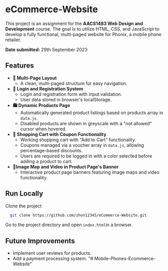# eCommerce-Website

This project is an assignment for the **AACS1483 Web Design and Development** course. The goal is to utilize HTML, CSS, and JavaScript to develop a fully functional, multi-paged website for Phonix, a mobile phone retailer.

**Date submitted:** 29th September 2023

## Features

-   **📖 Multi-Page Layout**
    -   A clean, multi-paged structure for easy navigation.
-   **🔐 Login and Registration System**
    -   Login and registration form with input validation.
    -   User data stored in browser's localStorage.
-   **🛍️ Dynamic Products Page**
    -   Automatically generated product listings based on products array in `data.js`.
    -   Disabled products are shown in greyscale with a "not allowed" cursor when hovered.
-   **🛒 Shopping Cart with Coupon Functionality**
    -   Working shopping cart with "Add to Cart" functionality.
    -   Coupons managed via a voucher array in `data.js`, allowing percentage-based discounts.
    -   Users are required to be logged in with a color selected before adding a product to cart.
-   **🎥Image Map and Video in Product Page's Banner**
    -   Interactive product page banners featuring image maps and video functionality.

## Run Locally

Clone the project

```bash
  git clone https://github.com/zhon12345/eCommerce-Website.git
```

Go to the project directory and open `index.html`in a browser.

## Future Improvements

-   Implement user reviews for products.
-   Add a payment processing system.
"# Mobile-Phones-Ecommerce-Website" 
